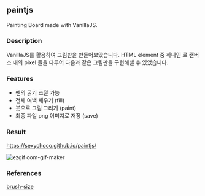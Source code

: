 ## paintjs
Painting Board made with VanillaJS.

### Description
VanillaJS를 활용하여 그림판을 만들어보았습니다. HTML element 중 하나인 <canvas>로 캔버스 내의 pixel 들을 다루어 다음과 같은 그림판을 구현해낼 수 있었습니다.   

### Features
* 펜의 굵기 조절 가능
* 전체 여백 채우기 (fill)
* 붓으로 그림 그리기 (paint)
* 최종 파일 png 이미지로 저장 (save)
  
### Result
https://sexychoco.github.io/paintjs/

![ezgif com-gif-maker](https://user-images.githubusercontent.com/95459711/160238023-3d11254f-51ff-4a38-b40c-c6b887b03aee.gif)
  
### References
[brush-size](https://www.w3schools.com/tags/att_input_type_range.asp)
